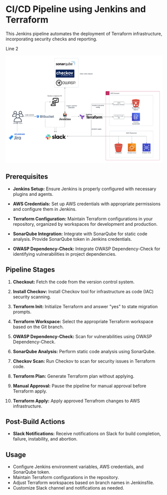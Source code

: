 # CI/CD Pipeline using Jenkins and Terraform

This Jenkins pipeline automates the deployment of Terraform infrastructure, incorporating security checks and reporting.

Line 2 

![Terraform Deployment](ci-cd-3.png)

## Prerequisites

- **Jenkins Setup:**
  Ensure Jenkins is properly configured with necessary plugins and agents.

- **AWS Credentials:**
  Set up AWS credentials with appropriate permissions and configure them in Jenkins.

- **Terraform Configuration:**
  Maintain Terraform configurations in your repository, organized by workspaces for development and production.

- **SonarQube Integration:**
  Integrate with SonarQube for static code analysis. Provide SonarQube token in Jenkins credentials.

- **OWASP Dependency-Check:**
  Integrate OWASP Dependency-Check for identifying vulnerabilities in project dependencies.

## Pipeline Stages

1. **Checkout:**
    Fetch the code from the version control system.

2. **Install Checkov:**
   Install Checkov tool for infrastructure as code (IAC) security scanning.

3. **Terraform Init:**
   Initialize Terraform and answer "yes" to state migration prompts.

4. **Terraform Workspace:**
   Select the appropriate Terraform workspace based on the Git branch.

5. **OWASP Dependency-Check:**
   Scan for vulnerabilities using OWASP Dependency-Check.

6. **SonarQube Analysis:**
   Perform static code analysis using SonarQube.

7. **Checkov Scan:**
   Run Checkov to scan for security issues in Terraform code.

8. **Terraform Plan:**
   Generate Terraform plan without applying.

9. **Manual Approval:**
   Pause the pipeline for manual approval before Terraform apply.

10. **Terraform Apply:**
    Apply approved Terrafrom changes to AWS infrastructure.

## Post-Build Actions

- **Slack Notifications:**
  Receive notifications on Slack for build completion, failure, instability, and abortion.

## Usage

- Configure Jenkins environment variables, AWS credentials, and SonarQube token.
- Maintain Terraform configurations in the repository.
- Adjust Terraform workspaces based on branch names in Jenkinsfile.
- Customize Slack channel and notifications as needed.
